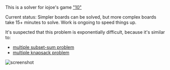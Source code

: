 This is a solver for iojoe's game ["10"](http://www.iojoe.com/10/)

Current status: Simpler boards can be solved, but more complex boards take 15+ minutes to solve.  Work is ongoing to speed things up.

It's suspected that this problem is exponentially difficult, because it's similar to:
* [multiple subset-sum problem](https://en.wikipedia.org/wiki/Knapsack_problem#Subset-sum_problem)
* [multiple knapsack problem](https://en.wikipedia.org/wiki/Knapsack_problem#Multiple_knapsack_problem)

![screenshot](http://deenewcum.github.io/iojoe10_solver/iojoe10_solver.png)
